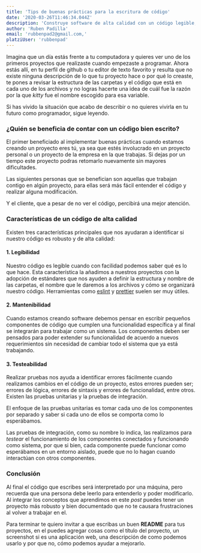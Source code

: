 ```yaml
---
title: 'Tips de buenas prácticas para la escritura de código'
date: '2020-03-26T11:46:34.044Z'
description: 'Construye software de alta calidad con un código legible, mantenible y fácil de probar'
author: 'Ruben Padilla'
email: 'rubbenpad2@gmail.com,'
platziUser: 'rubbenpad'
---
```


Imagina que un día estás frente a tu computadora y quieres ver uno de los primeros proyectos que realizaste cuando empezaste a programar. Ahora estás allí, en tu perfil de github o tu editor de texto favorito y resulta que no existe ninguna descripción de lo que tu proyecto hace o por qué lo creaste, te pones a revisar la estructura de las carpetas y el código que está en cada uno de los archivos y no logras hacerte una idea de cuál fue la razón por la que _kitty_ fue el nombre escogido para esa variable.

Si has vivido la situación que acabo de describir o no quieres vivirla en tu futuro como programador, sigue leyendo.

### ¿Quién se beneficia de contar con un código bien escrito?

El primer beneficiado al implementar buenas prácticas cuando estamos creando un proyecto eres tú, ya sea que estés involucrado en un proyecto personal o un proyecto de la empresa en la que trabajas. Si dejas por un tiempo este proyecto podras retomarlo nuevamente sin mayores dificultades.

Las siguientes personas que se benefician son aquellas que trabajan contigo en algún proyecto, para ellas será más fácil entender el código y realizar alguna modificación.

Y el cliente, que a pesar de no ver el código, percibirá una mejor atención.

### Características de un código de alta calidad

Existen tres características principales que nos ayudaran a identificar si nuestro código es robusto y de alta calidad:

#### 1. Legibilidad

Nuestro código es legible cuando con facilidad podemos saber qué es lo que hace. Esta característica la añadimos a nuestros proyectos con la adopción de estándares que nos ayuden a definir la estructura y nombre de las carpetas, el nombre que le daremos a los archivos y cómo se organizará nuestro código. Herramientas como [eslint](https://eslint.org/) y [prettier](https://prettier.io/) suelen ser muy útiles.

#### 2. Mantenibilidad

Cuando estamos creando software debemos pensar en escribir pequeños componentes de código que cumplen una funcionalidad específica y al final se integrarán para trabajar como un sistema. Los componentes deben ser pensados para poder extender su funcionalidad de acuerdo a nuevos requerimientos sin necesidad de cambiar todo el sistema que ya está trabajando.

#### 3. Testeabilidad

Realizar pruebas nos ayuda a identificar errores fácilmente cuando realizamos cambios en el código de un proyecto, estos errores pueden ser; errores de lógica, errores de sintaxis y errores de funcionalidad, entre otros. Existen las pruebas unitarias y la pruebas de integración.

El enfoque de las pruebas unitarias es tomar cada uno de los componentes por separado y saber si cada uno de ellos se comporta como lo esperábamos.

Las pruebas de integración, como su nombre lo indica, las realizamos para _testear_ el funcionamiento de los componentes conectados y funcionando como sistema, por que si bien, cada componente puede funcionar como esperábamos en un entorno aislado, puede que no lo hagan cuando interactúan con otros componentes.


### Conclusión

Al final el código que escribes será interpretado por una máquina, pero recuerda que una persona debe leerlo para entenderlo y poder modificarlo. Al integrar los conceptos que aprendimos en este _post_  puedes tener un proyecto más robusto y bien documentado que no te causara frustraciones al volver a trabajar en el.

Para terminar te quiero invitar a que escribas un buen **README** para tus proyectos, en el puedes agregar cosas como el título del proyecto, un screenshot si es una aplicación web, una descripción de como podemos usarlo y por que no, cómo podemos ayudar a mejorarlo.